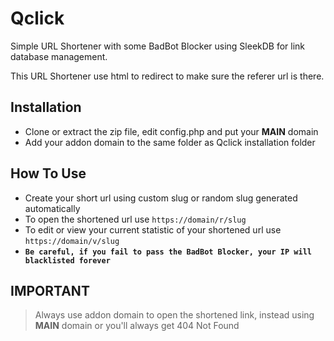 # Qclick
Simple URL Shortener with some BadBot Blocker using SleekDB for link database management.

This URL Shortener use html to redirect to make sure the referer url is there.

## Installation
- Clone or extract the zip file, edit config.php and put your **MAIN** domain
- Add your addon domain to the same folder as Qclick installation folder

## How To Use
- Create your short url using custom slug or random slug generated automatically
- To open the shortened url use `https://domain/r/slug`
- To edit or view your current statistic of your shortened url use `https://domain/v/slug`
- **`Be careful, if you fail to pass the BadBot Blocker, your IP will blacklisted forever`**

## IMPORTANT
> Always use addon domain to open the shortened link, instead using **MAIN** domain or you'll always get 404 Not Found
